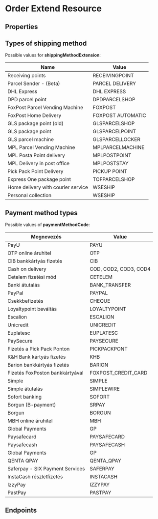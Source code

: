 # Order Extend Resource

## Properties

<ResourceProperties :resource="'order_extend'" :lang="'en'"/>

## Types of shipping method

Possible values for **shippingMethodExtension**:

| Name                                | Value             |
|-------------------------------------|-------------------|
| Receiving points                    | RECEIVINGPOINT    |
| Parcel Sender - (Beta)              | PARCEL DELIVERY   |
| DHL Express                         | DHL EXPRESS       |
| DPD parcel point                    | DPDPARCELSHOP     |
| FoxPost Parcel Vending Machine      | FOXPOST           |
| FoxPost Home Delivery               | FOXPOST AUTOMATIC |
| GLS package point (old)             | GLSPARCELSHOP     |
| GLS package point                   | GLSPARCELPOINT    |
| GLS parcel machine                  | GLSPARCELLOCKER   |
| MPL Parcel Vending Machine          | MPLPARCELMACHINE  |
| MPL Posta Point delivery            | MPLPOSTPOINT      |
| MPL Delivery in post office         | MPLPOSTSTAY       |
| Pick Pack Point Delivery            | PICKUP POINT      |
| Express One package point           | TOFPARCELSHOP     |
| Home delivery with courier service  | WSESHIP           |
| Personal collection                 | WSESHIP           |

## Payment method types

Possible values of **paymentMethodCode**:

| Megnevezés                      | Value                 |
|---------------------------------|-----------------------|
| PayU                            | PAYU                  |
| OTP online áruhitel             | OTP                   |
| CIB bankkártyás fizetés         | CIB                   |
| Cash on delivery                       | COD, COD2, COD3, COD4 |
| Cetelem fizetési mód            | CETELEM               |
| Banki átutalás                  | BANK_TRANSFER         |
| PayPal                          | PAYPAL                |
| Csekkbefizetés                  | CHEQUE                |
| Loyaltypoint beváltás              | LOYALTYPOINT          |
| Escalion                        | ESCALION              |
| Unicredit                       | UNICREDIT             |
| Euplatesc                       | EUPLATESC             |
| PaySecure                       | PAYSECURE             |
| Fizetés a Pick Pack Ponton      | PICKPACKPONT          |
| K&H Bank kártyás fizetés        | KHB                   |
| Barion bankkártyás fizetés      | BARION                |
| Fizetés FoxPoston bankkártyával | FOXPOST_CREDIT_CARD   |
| Simple                          | SIMPLE                |
| Simple átutalás                 | SIMPLEWIRE            |
| Sofort banking                  | SOFORT                |
| Borgun (B-payment)              | SRPAY                 |
| Borgun                          | BORGUN                |
| MBH online áruhitel             | MBH                   |
| Global Payments                 | GP                    |
| Paysafecard                     | PAYSAFECARD           |
| Paysafecash                     | PAYSAFECASH           |
| Global Payments                 | GP                    |
| QENTA QPAY                      | QENTA_QPAY            |
| Saferpay - SIX Payment Services | SAFERPAY              |
| InstaCash részletfizetés        | INSTACASH             |
| IzzyPay                         | IZZYPAY               |
| PastPay                         | PASTPAY               |

## Endpoints

[//]: <> (GET ENDPOINT)
<ResourceEndpoint :resource="'order_extend'" :endpoint="'get'" :lang="'en'">

<template v-slot:responseJSON>

<<< @/docs/fixtures/api/order_extend/response/json/get_id.json

</template>

<template v-slot:responseXML>

<<< @/docs/fixtures/api/order_extend/response/xml/get_id.xml

</template>

</ResourceEndpoint>

[//]: <> (GETCOLLECTION ENDPOINT)
<ResourceEndpoint :resource="'order_extend'" :endpoint="'getCollection'" :lang="'en'">

<template v-slot:responseJSON>

<<< @/docs/fixtures/api/order_extend/response/json/get_page.json

</template>

<template v-slot:responseXML>

<<< @/docs/fixtures/api/order_extend/response/xml/get_page.xml

</template>

</ResourceEndpoint>
